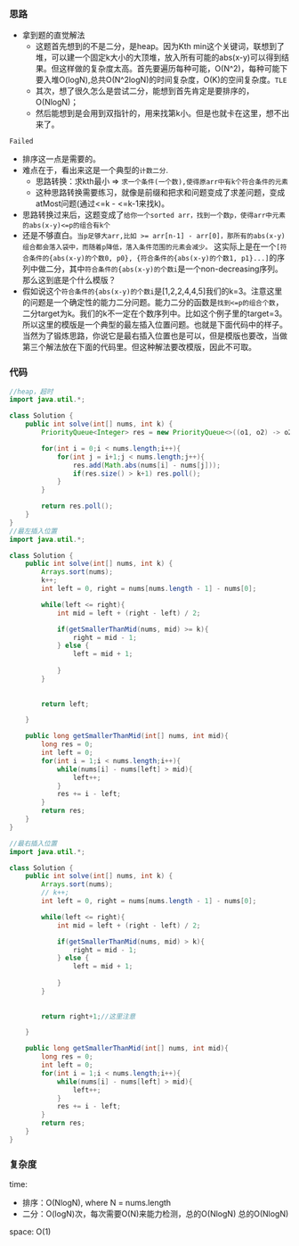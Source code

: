 ### 思路

- 拿到题的直觉解法
    - 这题首先想到的不是二分，是heap。因为Kth min这个关键词，联想到了堆，可以建一个固定k大小的大顶堆，放入所有可能的abs(x-y)可以得到结果。但这样做的复杂度太高。首先要遍历每种可能，O(N^2)，每种可能下要入堆O(logN),总共O(N^2logN)的时间复杂度，O(K)的空间复杂度。`TLE`
    - 其次，想了很久怎么是尝试二分，能想到首先肯定是要排序的，O(NlogN)；
    - 然后能想到是会用到双指针的，用来找第k小。但是也就卡在这里，想不出来了。

`Failed`

- 排序这一点是需要的。
- 难点在于，看出来这是一个典型的`计数二分`.
    - 思路转换：求kth最小 => `求一个条件(一个数),使得原arr中有k个符合条件的元素`
    - 这种思路转换需要练习，就像是前缀和把求和问题变成了求差问题，变成atMost问题(通过<=k - <=k-1来找k)。
- 思路转换过来后，这题变成了`给你一个sorted arr，找到一个数p，使得arr中元素的abs(x-y)<=p的组合有k个`
- 还是不够直白。`当p足够大arr,比如 >= arr[n-1] - arr[0]，那所有的abs(x-y)组合都会落入袋中，而随着p降低，落入条件范围的元素会减少。`
这实际上是在一个`[符合条件的{abs(x-y)的个数0, p0}, {符合条件的{abs(x-y)的个数1, p1}...]`的序列中做二分，其中`符合条件的{abs(x-y)的个数i`是一个non-decreasing序列。那么这到底是个什么模版？
- 假如说这个`符合条件的{abs(x-y)的个数i`是[1,2,2,4,4,5]我们的k=3。注意这里的问题是一个确定性的能力二分问题。能力二分的函数是`找到<=p的组合个数`，二分target为k。我们的k不一定在个数序列中。比如这个例子里的target=3。所以这里的模版是一个典型的最左插入位置问题。也就是下面代码中的样子。当然为了锻炼思路，你说它是最右插入位置也是可以，但是模版也要改，当做第三个解法放在下面的代码里。但这种解法要改模版，因此不可取。

### 代码
```java
//heap，超时
import java.util.*;

class Solution {
    public int solve(int[] nums, int k) {
        PriorityQueue<Integer> res = new PriorityQueue<>((o1, o2) -> o2-o1);

        for(int i = 0;i < nums.length;i++){
            for(int j = i+1;j < nums.length;j++){
                res.add(Math.abs(nums[i] - nums[j]));
                if(res.size() > k+1) res.poll();
            }
        }

        return res.poll();
    }
}
//最左插入位置
import java.util.*;

class Solution {
    public int solve(int[] nums, int k) {
        Arrays.sort(nums);
        k++;
        int left = 0, right = nums[nums.length - 1] - nums[0];

        while(left <= right){
            int mid = left + (right - left) / 2;

            if(getSmallerThanMid(nums, mid) >= k){
                right = mid - 1;
            } else {
                left = mid + 1;
                
            }
        }
        
        
        return left;

    }

    public long getSmallerThanMid(int[] nums, int mid){
        long res = 0;
        int left = 0;
        for(int i = 1;i < nums.length;i++){
            while(nums[i] - nums[left] > mid){
                left++;
            }
            res += i - left;
        }
        return res;
    }
}

//最右插入位置
import java.util.*;

class Solution {
    public int solve(int[] nums, int k) {
        Arrays.sort(nums);
        // k++;
        int left = 0, right = nums[nums.length - 1] - nums[0];

        while(left <= right){
            int mid = left + (right - left) / 2;

            if(getSmallerThanMid(nums, mid) > k){
                right = mid - 1;
            } else {
                left = mid + 1;
                
            }
        }
        
        
        return right+1;//这里注意

    }

    public long getSmallerThanMid(int[] nums, int mid){
        long res = 0;
        int left = 0;
        for(int i = 1;i < nums.length;i++){
            while(nums[i] - nums[left] > mid){
                left++;
            }
            res += i - left;
        }
        return res;
    }
}

```


### 复杂度

time: 
- 排序：O(NlogN), where N = nums.length
- 二分：O(logN)次，每次需要O(N)来能力检测，总的O(NlogN)
总的O(NlogN)

space: O(1)